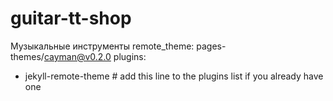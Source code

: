# guitar-tt-shop
Музыкальные инструменты
remote_theme: pages-themes/cayman@v0.2.0
plugins:
- jekyll-remote-theme # add this line to the plugins list if you already have one
